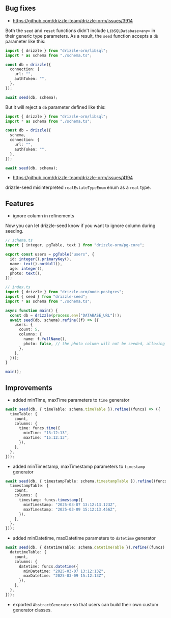 ## Bug fixes

- https://github.com/drizzle-team/drizzle-orm/issues/3914

Both the `seed` and `reset` functions didn't include `LibSQLDatabase<any>` in their generic type parameters.
As a result, the `seed` function accepts a `db` parameter like this:

```ts
import { drizzle } from "drizzle-orm/libsql";
import * as schema from "./schema.ts";

const db = drizzle({
  connection: {
    url: "",
    authToken: "",
  },
});

await seed(db, schema);
```

But it will reject a `db` parameter defined like this:

```ts
import { drizzle } from "drizzle-orm/libsql";
import * as schema from "./schema.ts";

const db = drizzle({
  schema,
  connection: {
    url: "",
    authToken: "",
  },
});

await seed(db, schema);
```

- https://github.com/drizzle-team/drizzle-orm/issues/4194

drizzle-seed misinterpreted `realEstateTypeEnum` enum as a `real` type.

## Features

- ignore column in refinements

Now you can let drizzle-seed know if you want to ignore column during seeding.

```ts
// schema.ts
import { integer, pgTable, text } from "drizzle-orm/pg-core";

export const users = pgTable("users", {
  id: integer().primaryKey(),
  name: text().notNull(),
  age: integer(),
  photo: text(),
});
```

```ts
// index.ts
import { drizzle } from "drizzle-orm/node-postgres";
import { seed } from "drizzle-seed";
import * as schema from "./schema.ts";

async function main() {
  const db = drizzle(process.env["DATABASE_URL"]!);
  await seed(db, schema).refine((f) => ({
    users: {
      count: 5,
      columns: {
        name: f.fullName(),
        photo: false, // the photo column will not be seeded, allowing the database to use its default value.
      },
    },
  }));
}

main();
```

## Improvements

- added minTime, maxTime parameters to `time` generator

```ts
await seed(db, { timeTable: schema.timeTable }).refine((funcs) => ({
  timeTable: {
    count,
    columns: {
      time: funcs.time({
        minTime: "13:12:13",
        maxTime: "15:12:13",
      }),
    },
  },
}));
```

- added minTimestamp, maxTimestamp parameters to `timestamp` generator

```ts
await seed(db, { timestampTable: schema.timestampTable }).refine((funcs) => ({
  timestampTable: {
    count,
    columns: {
      timestamp: funcs.timestamp({
        minTimestamp: "2025-03-07 13:12:13.123Z",
        maxTimestamp: "2025-03-09 15:12:13.456Z",
      }),
    },
  },
}));
```

- added minDatetime, maxDatetime parameters to `datetime` generator

```ts
await seed(db, { datetimeTable: schema.datetimeTable }).refine((funcs) => ({
  datetimeTable: {
    count,
    columns: {
      datetime: funcs.datetime({
        minDatetime: "2025-03-07 13:12:13Z",
        maxDatetime: "2025-03-09 15:12:13Z",
      }),
    },
  },
}));
```

- exported `AbstractGenerator` so that users can build their own custom generator classes.
